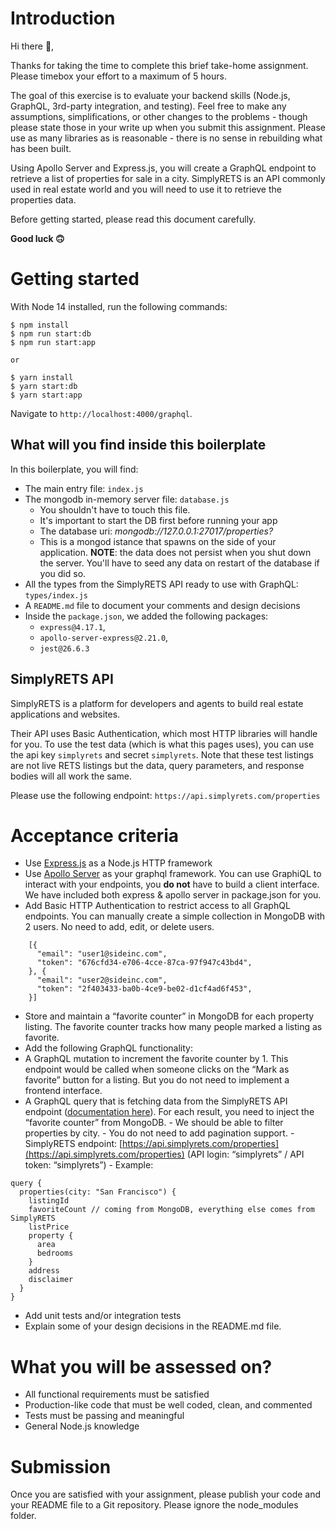 # Introduction
Hi there 👋,

Thanks for taking the time to complete this brief take-home assignment. Please timebox your effort to a maximum of 5 hours.

The goal of this exercise is to evaluate your backend skills (Node.js, GraphQL, 3rd-party integration, and testing). Feel free to make any assumptions, simplifications, or other changes to the problems - though please state those in your write up when you submit this assignment. Please use as many libraries as is reasonable - there is no sense in rebuilding what has been built.

Using Apollo Server and Express.js, you will create a GraphQL endpoint to retrieve a list of properties for sale in a city. SimplyRETS is an API commonly used in real estate world and you will need to use it to retrieve the properties data.

Before getting started, please read this document carefully.

**Good luck 🙃**
# Getting started
With Node 14 installed, run the following commands:
```  
$ npm install  
$ npm run start:db 
$ npm run start:app

or 

$ yarn install  
$ yarn start:db 
$ yarn start:app
```  
Navigate to `http://localhost:4000/graphql`.
## What will you find inside this boilerplate
In this boilerplate, you will find:
- The main entry file: `index.js`
- The mongodb in-memory server file: `database.js`
  - You shouldn't have to touch this file.
  - It's important to start the DB first before running your app
  - The database uri: *mongodb://127.0.0.1:27017/properties?*
  - This is a mongod istance that spawns  on the side of your application. **NOTE**: the data does not persist when you shut down the server. You'll have to seed any data on restart of the database if you did so.
- All the types from the SimplyRETS API ready to use with GraphQL: `types/index.js`
- A `README.md` file to document your comments and design decisions
- Inside the `package.json`, we added the following packages:
  - `express@4.17.1`,
  - `apollo-server-express@2.21.0`,
  - `jest@26.6.3`

## SimplyRETS API
SimplyRETS is a platform for developers and agents to build real estate applications and websites.

Their API uses Basic Authentication, which most HTTP libraries will handle for you. To use the test data (which is what this pages uses), you can use the api key `simplyrets` and secret `simplyrets`. Note that these test listings are not live RETS listings but the data, query parameters, and response bodies will all work the same.

Please use the following endpoint: `https://api.simplyrets.com/properties`

# Acceptance criteria
- Use  [Express.js](https://github.com/expressjs/express) as a Node.js HTTP framework
- Use [Apollo Server](https://www.apollographql.com/docs/apollo-server/getting-started/) as your graphql framework. You can use GraphiQL to interact with your endpoints, you **do not** have to build a client interface. We have included both express & apollo server in package.json for you.
- Add Basic HTTP Authentication to restrict access to all GraphQL endpoints. You can manually create a simple collection in MongoDB with 2 users. No need to add, edit, or delete users.
```
    [{
      "email": "user1@sideinc.com",
      "token": "676cfd34-e706-4cce-87ca-97f947c43bd4",
    }, {
      "email": "user2@sideinc.com",
      "token": "2f403433-ba0b-4ce9-be02-d1cf4ad6f453",
    }]
```
- Store and maintain a “favorite counter” in MongoDB for each property listing. The favorite counter tracks how many people marked a listing as favorite.
-  Add the following GraphQL functionality:
  -   A GraphQL mutation to increment the favorite counter by 1. This endpoint would be called when someone clicks on the “Mark as favorite” button for a listing. But you do not need to implement a frontend interface.
  -   A GraphQL query that is fetching data from the SimplyRETS API endpoint ([documentation here](https://docs.simplyrets.com/api/index.html#/Listings/get_properties)). For each result, you need to inject the “favorite counter” from MongoDB.
    - We should be able to filter properties by city.
    - You do not need to add pagination support.
    -  SimplyRETS endpoint: [https://api.simplyrets.com/properties](https://api.simplyrets.com/properties)    (API login: “simplyrets” / API token: “simplyrets”)
    - Example:
```
query {
  properties(city: "San Francisco") {
    listingId
    favoriteCount // coming from MongoDB, everything else comes from SimplyRETS
    listPrice
    property {
      area
      bedrooms
    }
    address
    disclaimer
  }
}
```

- Add unit tests and/or integration tests
- Explain some of your design decisions in the README.md file.


# What you will be assessed on?
- All functional requirements must be satisfied
- Production-like code that must be well coded, clean, and commented
- Tests must be passing and meaningful
- General Node.js knowledge
# Submission
Once you are satisfied with your assignment, please publish your code and your README file to a Git repository. Please ignore the node_modules folder.  

